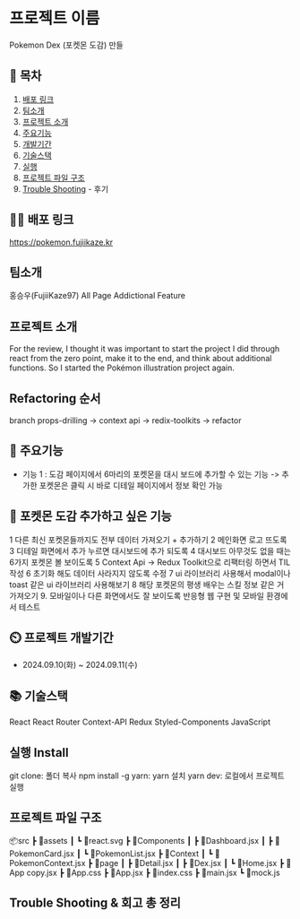 # 프로젝트 이름
Pokemon Dex (포켓몬 도감) 만들
## 📖 목차
1. [배포 링크](#프로젝트-소개)
2. [팀소개](#팀소개)
3. [프로젝트 소개](#프로젝트-계기)
4. [주요기능](#주요기능)
5. [개발기간](#개발기간)
6. [기술스택](#기술스택)
7. [실행](#실행)
11. [프로젝트 파일 구조](#프로젝트-파일-구조) 
12. [Trouble Shooting](#trouble-shooting) - 후기 
    
## 👨‍🏫 배포 링크
https://pokemon.fujiikaze.kr

## 팀소개
홍승우(FujiiKaze97)
  All Page
  Addictional Feature

## 프로젝트 소개
For the review, I thought it was important to start the project I did through react from the zero point, make it to the end, and think about additional functions.
So I started the Pokémon illustration project again.

## Refactoring 순서
branch props-drilling -> context api -> redix-toolkits -> refactor

## 💜 주요기능

- 기능 1 : 도감 페이지에서 6마리의 포켓몬을 대시 보드에 추가할 수 있는 기능 -> 추가한 포켓몬은 클릭 시 바로 디테일 페이지에서 정보 확인 가능
 
## 💜 포켓몬 도감 추가하고 싶은 기능 
1 다른 최신 포켓몬들까지도 전부 데이터 가져오기 + 추가하기
2 메인화면 로고 뜨도록 
3 디테일 화면에서 추가 누르면 대시보드에 추가 되도록
4 대시보드 아무것도 없을 때는 6가지 포켓몬 볼 보이도록 
5 Context Api -> Redux Toolkit으로 리팩터링 하면서 TIL 작성
6 초기화 해도 데이터 사라지지 않도록 수정 
7 ui 라이브러리 사용해서 modal이나 toast 같은 ui 라이브러리 사용해보기 
8 해당 포켓몬의 평생 배우는 스킬 정보 같은 거 가져오기
9. 모바일이나 다른 화면에서도 잘 보이도록 반응형 웹 구현 및 모바일 환경에서 테스트 


## ⏲️ 프로젝트 개발기간
- 2024.09.10(화) ~ 2024.09.11(수)

## 📚️ 기술스택
React React Router Context-API Redux Styled-Components JavaScript


## 실행 Install 
git clone: 폴더 복사
npm install -g yarn: yarn 설치
yarn dev: 로컬에서 프로젝트 실행

## 프로젝트 파일 구조

📦src
 ┣ 📂assets
 ┃ ┗ 📜react.svg
 ┣ 📂Components
 ┃ ┣ 📜Dashboard.jsx
 ┃ ┣ 📜PokemonCard.jsx
 ┃ ┗ 📜PokemonList.jsx
 ┣ 📂Context
 ┃ ┗ 📜PokemonContext.jsx
 ┣ 📂page
 ┃ ┣ 📜Detail.jsx
 ┃ ┣ 📜Dex.jsx
 ┃ ┗ 📜Home.jsx
 ┣ 📜App copy.jsx
 ┣ 📜App.css
 ┣ 📜App.jsx
 ┣ 📜index.css
 ┣ 📜main.jsx
 ┗ 📜mock.js


## Trouble Shooting & 회고 총 정리 
